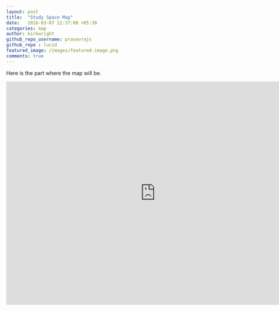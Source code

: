 ```yaml
---
layout: post
title:  "Study Space Map"
date:   2016-03-07 22:37:00 +05:30
categories: map
author: kirkwright
github_repo_username: pranavrajs
github_repo : lucid
featured_image: /images/featured-image.png
comments: true
---
```


Here is the part where the map will be.

<!-- more -->

<iframe src="https://www.google.com/maps/embed?pb=!1m14!1m12!1m3!1d19840.349338147877!2d-0.20021229999999998!3d51.567433!2m3!1f0!2f0!3f0!3m2!1i1024!2i768!4f13.1!5e0!3m2!1sen!2suk!4v1488635077994" width="800" height="600" frameborder="0" style="border:0" align="middle" allowfullscreen></iframe>

